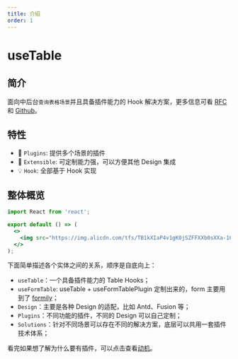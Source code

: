 ```yaml
---
title: 介绍
order: 1
---
```


# useTable

## 简介

面向中后台`查询表格场景`并且具备插件能力的 Hook 解决方案，更多信息可看 [RFC](https://github.com/alibaba/hooks/issues/465) 和 [Github](https://github.com/ahooksjs/useTable)。

## 特性

- 🔗 `Plugins`: 提供多个场景的插件
- 🚀 `Extensible`: 可定制能力强，可以方便其他 Design 集成
- 💡 `Hook`: 全部基于 Hook 实现

## 整体概览

```jsx | inline
import React from 'react';

export default () => (
  <>
    <img src="https://img.alicdn.com/tfs/TB1kXIaP4v1gK0jSZFFXXb0sXXa-1088-701.png" width="500" />
  </>
);
```

下面简单描述各个实体之间的关系，顺序是自底向上：

- `useTable`：一个具备插件能力的 Table Hooks；
- `useFormTable`: useTable + useFormTablePlugin 定制出来的，form 主要用到了 [formily](https://github.com/alibaba/formily)；
- `Design`：主要是各种 Design 的适配，比如 Antd、Fusion 等；
- `Plugins`：不同功能的插件，不同的 Design 可以自己定制；
- `Solutions`：针对不同场景可以存在不同的解决方案，底层可以共用一套插件技术体系；

看完如果想了解为什么要有插件，可以点击查看[动机](./zh-CN/motivation)。